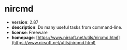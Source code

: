# nircmd

- **version**: 2.87
- **description**: Do many useful tasks from command-line.
- **license**: Freeware
- **homepage**: [https://www.nirsoft.net/utils/nircmd.html](https://www.nirsoft.net/utils/nircmd.html)

